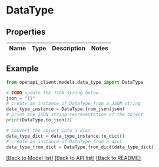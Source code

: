 # DataType


## Properties

Name | Type | Description | Notes
------------ | ------------- | ------------- | -------------

## Example

```python
from openapi_client.models.data_type import DataType

# TODO update the JSON string below
json = "{}"
# create an instance of DataType from a JSON string
data_type_instance = DataType.from_json(json)
# print the JSON string representation of the object
print(DataType.to_json())

# convert the object into a dict
data_type_dict = data_type_instance.to_dict()
# create an instance of DataType from a dict
data_type_from_dict = DataType.from_dict(data_type_dict)
```
[[Back to Model list]](../README.md#documentation-for-models) [[Back to API list]](../README.md#documentation-for-api-endpoints) [[Back to README]](../README.md)


